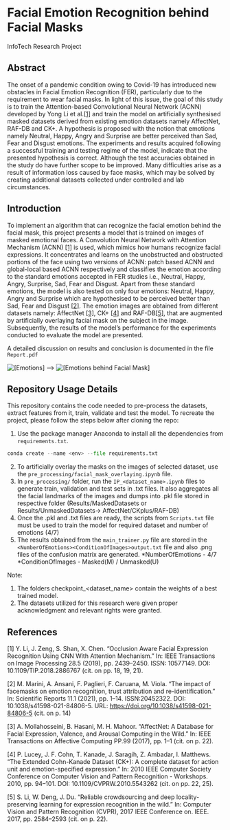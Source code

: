 # Facial Emotion Recognition behind Facial Masks

InfoTech Research Project

## Abstract
The onset of a pandemic condition owing to Covid-19 has introduced new obstacles in Facial Emotion Recognition (FER), particularly due to the requirement to wear facial masks. In light of this issue, the goal of this study is to train the Attention-based Convolutional Neural Network (ACNN) developed by Yong Li et al.[[1]](#1) and train the model on artificially synthesised masked datasets derived from existing emotion datasets namely AffectNet, RAF-DB and CK+. A hypothesis is proposed with the notion that emotions namely Neutral, Happy, Angry and Surprise are better perceived than Sad, Fear and Disgust emotions. The experiments and results acquired following a successful training and testing regime of the model, indicate that the presented hypothesis is correct. Although the test accuracies obtained in the study do have further scope to be improved. Many difficulties arise as a result of information loss caused by face masks, which may be solved by creating additional datasets collected under controlled and lab circumstances.

## Introduction
To implement an algorithm that can recognize the facial emotion behind the facial mask, this project presents a model that is trained on images of masked emotional faces. A Convolution Neural Network with Attention Mechanism (ACNN) [[1]](#1) is used, which mimics how humans recognize facial expressions. It concentrates and learns on the unobstructed and obstructed portions of the face using two versions of ACNN: patch based ACNN and global-local based ACNN respectively and classifies the emotion according to the standard emotions accepted in FER studies i.e., Neutral, Happy, Angry, Surprise, Sad, Fear and Disgust. Apart from these standard emotions, the model is also tested on only four emotions: Neutral, Happy, Angry and Surprise which are hypothesised to be perceived better than Sad, Fear and Disgust [[2]](#2). The emotion images are obtained from different datasets namely: AffectNet [[3]](#3), CK+ [[4]](#4) and RAF-DB[[5]](#5), that are augmented by artificially overlaying facial mask on the subject in the image. Subsequently, the results of the model’s performance for the experiments conducted to evaluate the model are presented.

A detailed discussion on results and conclusion is documented in the file `Report.pdf` 

![[Emotions]](misc/unmasked.gif) --> ![[Emotions behind Facial Mask]](misc/masked.gif)

## Repository Usage Details

This repository contains the code needed to pre-process the datasets, extract features from it, train, validate and test the model. 
To recreate the project, please follow the steps below after cloning the repo:
1. Use the package manager Anaconda to install all the dependencies from `requirements.txt`.
```python
conda create --name <env> --file requirements.txt
```
2. To artificially overlay the masks on the images of selected dataset, use the `pre_processing/facial_mask_overlaying.ipynb` file.
3. In `pre_processing/` folder, run the `IP_<dataset_name>.ipynb` files to generate train, validation and test sets in .txt files. It also aggregates all the facial landmarks of the images and dumps into .pkl file stored in respective folder (Results/MaskedDatasets or Results/UnmaskedDatasets-> AffectNet/CKplus/RAF-DB)
4. Once the .pkl and .txt files are ready, the scripts from `Scripts.txt` file must be used to train the model for required dataset and number of emotions (4/7)
5. The results obtained from the `main_trainer.py` file are stored in the `<NumberOfEmotions><ConditionOfImages>output.txt` file and also .png files of the confusion matrix are generated.
*NumberOfEmotions - 4/7
*ConditionOfImages - Masked(M) / Unmasked(U)

Note: 
1. The folders checkpoint_<dataset_name> contain the weights of a best trained model.
2. The datasets utilized for this research were given proper acknowledgment and relevant rights were granted.

## References
[1] Y. Li, J. Zeng, S. Shan, X. Chen. “Occlusion Aware Facial Expression Recognition Using CNN With Attention Mechanism.” In: IEEE Transactions on Image Processing 28.5 (2019), pp. 2439–2450. ISSN: 10577149. DOI: 10.1109/TIP.2018.2886767 (cit. on pp. 18, 19, 21).

[2] M. Marini, A. Ansani, F. Paglieri, F. Caruana, M. Viola. “The impact of facemasks on emotion recognition, trust attribution and re-identification.” In: Scientific Reports 11.1 (2021), pp. 1–14. ISSN:20452322. DOI: 10.1038/s41598-021-84806-5. URL: https://doi.org/10.1038/s41598-021-84806-5 (cit. on p. 14)

[3] A. Mollahosseini, B. Hasani, M. H. Mahoor. “AffectNet: A Database for Facial Expression, Valence, and Arousal Computing in the Wild.” In: IEEE Transactions on Affective Computing PP.99 (2017), pp. 1–1 (cit. on p. 22).

[4] P. Lucey, J. F. Cohn, T. Kanade, J. Saragih, Z. Ambadar, I. Matthews. “The Extended Cohn-Kanade Dataset (CK+): A complete dataset for action unit and emotion-specified expression.” In: 2010 IEEE Computer Society Conference on Computer Vision and Pattern Recognition - Workshops. 2010, pp. 94–101. DOI: 10.1109/CVPRW.2010.5543262 (cit. on
pp. 22, 25).

[5] S. Li, W. Deng, J. Du. “Reliable crowdsourcing and deep locality-preserving learning for expression recognition in the wild.” In: Computer Vision and Pattern Recognition (CVPR), 2017 IEEE Conference on. IEEE. 2017, pp. 2584–2593 (cit. on p. 22).

